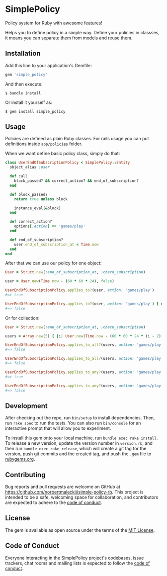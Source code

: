 # SimplePolicy

Policy system for Ruby with awesome features!

Helps you to define policy in a simple way. Define your policies in classses, it means you can separate them from models and reuse them.

## Installation

Add this line to your application's Gemfile:

```ruby
gem 'simple_policy'
```

And then execute:

    $ bundle install

Or install it yourself as:

    $ gem install simple_policy

## Usage

Policies are defined as plain Ruby classes. For rails usage you can put definitions inside `app/policies` folder.

When we want define basic policy class, simply do that:

```ruby
class UserEndOfSubscriptionPolicy < SimplePolicy::Entity
  object_alias :user

  def call
    block_passed? && correct_action? && end_of_subscription?
  end

  def block_passed?
    return true unless block

    instance_eval(&block)
  end

  def correct_action?
    options[:action] == 'games/play'
  end

  def end_of_subscription?
    user.end_of_subscription_at < Time.now
  end
end
```

After that we can use our policy for one object:

```ruby
User = Struct.new(:end_of_subscription_at, :check_subscription)

user = User.new(Time.now - (60 * 60 * 24), false)

UserEndOfSubscriptionPolicy.applies_to?(user, action: 'games/play')
#=> true

UserEndOfSubscriptionPolicy.applies_to?(user, action: 'games/play') { user.check_subscription }
#=> false
```

Or for collection:

```ruby
User = Struct.new(:end_of_subscription_at, :check_subscription)

users = Array.new(5) { |i| User.new(Time.now - (60 * 60 * 24 * (i - 2)), false) }

UserEndOfSubscriptionPolicy.applies_to_all?(users, action: 'games/play')
#=> false

UserEndOfSubscriptionPolicy.applies_to_all?(users, action: 'games/play') { user.check_subscription }
#=> false

UserEndOfSubscriptionPolicy.applies_to_any?(users, action: 'games/play')
#=> true

UserEndOfSubscriptionPolicy.applies_to_any?(users, action: 'games/play') { user.check_subscription }
#=> false
```

## Development

After checking out the repo, run `bin/setup` to install dependencies. Then, run `rake spec` to run the tests. You can also run `bin/console` for an interactive prompt that will allow you to experiment.

To install this gem onto your local machine, run `bundle exec rake install`. To release a new version, update the version number in `version.rb`, and then run `bundle exec rake release`, which will create a git tag for the version, push git commits and the created tag, and push the `.gem` file to [rubygems.org](https://rubygems.org).

## Contributing

Bug reports and pull requests are welcome on GitHub at https://github.com/norbertmaleckii/simple-policy-rb. This project is intended to be a safe, welcoming space for collaboration, and contributors are expected to adhere to the [code of conduct](https://github.com/norbertmaleckii/simple-policy-rb/blob/main/CODE_OF_CONDUCT.md).

## License

The gem is available as open source under the terms of the [MIT License](https://opensource.org/licenses/MIT).

## Code of Conduct

Everyone interacting in the SimplePolicy project's codebases, issue trackers, chat rooms and mailing lists is expected to follow the [code of conduct](https://github.com/norbertmaleckii/simple_policy/blob/main/CODE_OF_CONDUCT.md).
